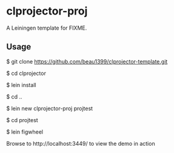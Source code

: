 # clprojector-proj

A Leiningen template for FIXME.

## Usage

$ git clone https://github.com/beau1399/clprojector-template.git

$ cd clprojector

$ lein install

$ cd ..

$ lein new clprojector-proj projtest

$ cd projtest

$ lein figwheel

Browse to http://localhost:3449/ to view the demo in action
